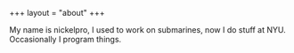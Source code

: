 +++
layout = "about"
+++

My name is nickelpro, I used to work on submarines, now I do stuff at NYU.
Occasionally I program things.

